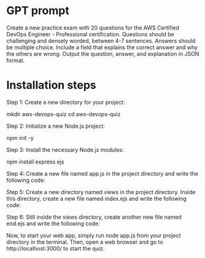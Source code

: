 # GPT prompt

Create a new practice exam with 20 questions for the AWS Certified DevOps Engineer - Professional certification. Questions should be challenging and densely worded, between 4-7 sentences. Answers should be multiple choice. Include a field that explains the correct answer and why the others are wrong. Output the question, answer, and explanation in JSON format.

# Installation steps

Step 1: Create a new directory for your project:

mkdir aws-devops-quiz
cd aws-devops-quiz

Step 2: Initialize a new Node.js project:

npm init -y

Step 3: Install the necessary Node.js modules:

npm install express ejs

Step 4: Create a new file named app.js in the project directory and write the following code:

Step 5: Create a new directory named views in the project directory. Inside this directory, create a new file named index.ejs and write the following code:

Step 6: Still inside the views directory, create another new file named end.ejs and write the following code:

Now, to start your web app, simply run node app.js from your project directory in the terminal. Then, open a web browser and go to http://localhost:3000/ to start the quiz.
